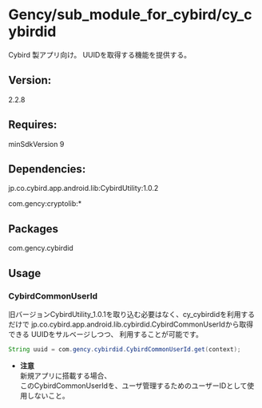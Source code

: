 
# Gency/sub_module_for_cybird/cy_cybirdid
 Cybird 製アプリ向け。
 UUIDを取得する機能を提供する。

## Version:
 2.2.8


## Requires:
 minSdkVersion 9


## Dependencies:
 jp.co.cybird.app.android.lib:CybirdUtility:1.0.2

 com.gency:cryptolib:*



## Packages
 com.gency.cybirdid


## Usage

### CybirdCommonUserId
旧バージョンCybirdUtility_1.0.1を取り込む必要はなく、cy_cybirdidを利用するだけで
jp.co.cybird.app.android.lib.cybirdid.CybirdCommonUserIdから取得できる
UUIDをサルベージしつつ、 利用することが可能です。
```java
String uuid = com.gency.cybirdid.CybirdCommonUserId.get(context);
```

- **注意**  
新規アプリに搭載する場合、  
このCybirdCommonUserIdを、ユーザ管理するためのユーザーIDとして使用しないこと。
